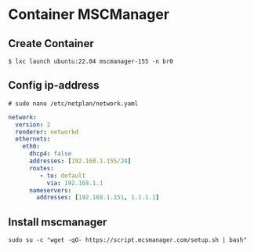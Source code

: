 # Container MSCManager
## Create Container
~~~
$ lxc launch ubuntu:22.04 mscmanager-155 -n br0
~~~
## Config ip-address
~~~
# sudo nano /etc/netplan/network.yaml
~~~
~~~yaml
network:
  version: 2
  renderer: networkd
  ethernets:
    eth0:
      dhcp4: false
      addresses: [192.168.1.155/24]
      routes:
         - to: default
           via: 192.168.1.1
      nameservers:
        addresses: [192.168.1.151, 1.1.1.1]
~~~ 
## Install mscmanager
~~~
sudo su -c "wget -qO- https://script.mcsmanager.com/setup.sh | bash"
~~~
<!--stackedit_data:
eyJoaXN0b3J5IjpbLTIwMjg5OTgyNTVdfQ==
-->
